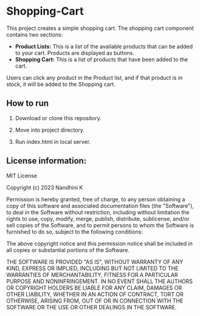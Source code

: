 # Shopping-Cart

This project creates a simple shopping cart. The shopping cart component contains two sections:

- **Product Lists:** This is a list of the available products that can be added to your cart. Products are displayed as buttons.
- **Shopping Cart:** This is a list of products that have been added to the cart.

Users can click any product in the Product list, and if that product is in stock, it will be added to the Shopping cart.

## How to run

1. Download or clone this repository.

2. Move into project directory.

3. Run index.html in local server.

## License information:

MIT License

Copyright (c) 2023 Nandhini K

Permission is hereby granted, free of charge, to any person obtaining a copy of this software and associated documentation files (the "Software"), to deal in the Software without restriction, including without limitation the rights to use, copy, modify, merge, publish, distribute, sublicense, and/or sell copies of the Software, and to permit persons to whom the Software is furnished to do so, subject to the following conditions:

The above copyright notice and this permission notice shall be included in all copies or substantial portions of the Software.

THE SOFTWARE IS PROVIDED "AS IS", WITHOUT WARRANTY OF ANY KIND, EXPRESS OR IMPLIED, INCLUDING BUT NOT LIMITED TO THE WARRANTIES OF MERCHANTABILITY, FITNESS FOR A PARTICULAR PURPOSE AND NONINFRINGEMENT. IN NO EVENT SHALL THE AUTHORS OR COPYRIGHT HOLDERS BE LIABLE FOR ANY CLAIM, DAMAGES OR OTHER LIABILITY, WHETHER IN AN ACTION OF CONTRACT, TORT OR OTHERWISE, ARISING FROM, OUT OF OR IN CONNECTION WITH THE SOFTWARE OR THE USE OR OTHER DEALINGS IN THE SOFTWARE.

